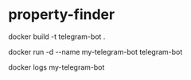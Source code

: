 # property-finder

docker build -t telegram-bot .

docker run -d --name my-telegram-bot telegram-bot

docker logs my-telegram-bot